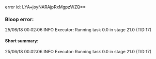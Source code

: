 error id: LYA+joyNARAjpRxMgpzWZQ==
### Bloop error:

25/06/18 00:02:06 INFO Executor: Running task 0.0 in stage 21.0 (TID 17)
#### Short summary: 

25/06/18 00:02:06 INFO Executor: Running task 0.0 in stage 21.0 (TID 17)
